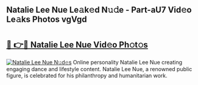 ## Natalie Lee Nue Le𝚊k𝚎d N𝚞𝚍e - Part-aU7 Vid𝚎o Le𝚊ks Photos vgVgd

# <h2><a href="http://fb7vo6.evod.top/?m=Natalie+Lee+Nue">🔗 👉🔴 Natalie Lee Nue Vid𝚎o Ph𝚘t𝚘s</a></h2>

[![Natalie Lee Nue N𝚞d𝚎s](https://i.imgur.com/8V9OHl7.gif)](http://fb7vo6.evod.top/?m=Natalie+Lee+Nue)
Online personality Natalie Lee Nue creating engaging dance and lifestyle content. Natalie Lee Nue, a renowned public figure, is celebrated for his philanthropy and humanitarian work. 
